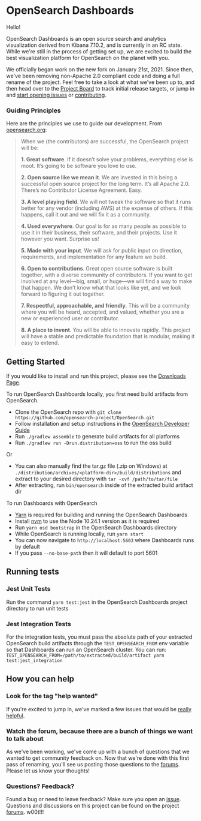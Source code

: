 # OpenSearch Dashboards

Hello!

OpenSearch Dashboards is an open source search and analytics visualization derived from Kibana 7.10.2, and is currently in an RC state. While we're still in the process of getting set up, we are excited to build the best visualization platform for OpenSearch on the planet with you.

We officially began work on the new fork on January 21st, 2021.  Since then, we've been removing non-Apache 2.0 compliant code and doing a full rename of the project. Feel free to take a look at what we've been up to, and then head over to the [Project Board](https://github.com/opensearch-project/OpenSearch-Dashboards/projects) to track initial release targets, or jump in and [start opening issues](https://github.com/opensearch-project/OpenSearch-Dashboards/issues/new/choose) or [contributing](https://github.com/opensearch-project/OpenSearch-Dashboards/blob/main/CONTRIBUTING.md).

### Guiding Principles

Here are the principles we use to guide our development.  From [opensearch.org](http://opensearch.org):


> When we (the contributors) are successful, the OpenSearch project will be:
>
>**1. Great software**. If it doesn’t solve your problems, everything else is moot. It’s going to be software you love to use.
>
>**2. Open source like we mean it**. We are invested in this being a successful open source project for the long term. It’s all Apache 2.0. There’s no Contributor License Agreement. Easy.
>
>**3. A level playing field**. We will not tweak the software so that it runs better for any vendor (including AWS) at the expense of others. If this happens, call it out and we will fix it as a community.
>
>**4. Used everywhere**. Our goal is for as many people as possible to use it in their business, their software, and their projects. Use it however you want. Surprise us!
>
>**5. Made with your input**. We will ask for public input on direction, requirements, and implementation for any feature we build.
>
>**6. Open to contributions**. Great open source software is built together, with a diverse community of contributors. If you want to get involved at any level—big, small, or huge—we will find a way to make that happen. We don’t know what that looks like yet, and we look forward to figuring it out together.
>
>**7. Respectful, approachable, and friendly**. This will be a community where you will be heard, accepted, and valued, whether you are a new or experienced user or contributor.
>
>**8. A place to invent**. You will be able to innovate rapidly. This project will have a stable and predictable foundation that is modular, making it easy to extend.

## Getting Started

If you would like to install and run this project, please see the [Downloads Page](https://opensearch.org/downloads.html).

To run OpenSearch Dashboards locally, you first need build artifacts from OpenSearch.
* Clone the OpenSearch repo with ```git clone https://github.com/opensearch-project/OpenSearch.git```
* Follow installation and setup instructions in the [OpenSearch Developer Guide](https://github.com/opensearch-project/OpenSearch/blob/main/DEVELOPER_GUIDE.md)
* Run ```./gradlew assemble``` to generate build artifacts for all platforms
* Run ```./gradlew run -Drun.distribution=oss``` to run the oss build

Or
* You can also manually find the tar.gz file (.zip on Windows) at ```./distribution/archives/<platform-dir>/build/distributions``` and extract to your desired directory with ```tar -xvf /path/to/tar/file```
* After extracting, run ```bin/opensearch``` inside of the extracted build artifact dir

To run Dashboards with OpenSearch
* [Yarn](https://classic.yarnpkg.com/en/docs/install) is required for building and running the OpenSearch Dashboards
* Install [nvm](https://github.com/nvm-sh/nvm/blob/master/README.md) to use the Node 10.24.1 version as it is required
* Run ```yarn osd bootstrap``` in the OpenSearch Dashboards directory
* While OpenSearch is running locally, run ```yarn start```
* You can now navigate to ```http://localhost:5603``` where Dashboards runs by default
* If you pass ```--no-base-path``` then it will default to port 5601

## Running tests

### Jest Unit Tests

Run the command ```yarn test:jest``` in the OpenSearch Dashboards project directory to run unit tests

### Jest Integration Tests

For the integration tests, you must pass the absolute path of your extracted OpenSearch build artifacts through the ```TEST_OPENSEARCH_FROM``` env variable so that Dashboards can run an OpenSearch cluster. You can run:
```TEST_OPENSEARCH_FROM=/path/to/extracted/build/artifact yarn test:jest_integration```

## How you can help

### Look for the tag "help wanted"

If you're excited to jump in, we've marked a few issues that would be [really helpful](https://github.com/opensearch-project/OpenSearch-Dashboards/issues?q=is%3Aissue+is%3Aopen+label%3A%22help+wanted%22).

### Watch the forum, because there are a bunch of things we want to talk about
As we've been working, we've come up with a bunch of questions that we wanted to get community feedback on.  Now that we're done with this first pass of renaming, you'll see us posting those questions to the [forums](https://discuss.opendistrocommunity.dev/).  Please let us know your thoughts!

### Questions? Feedback?

Found a bug or need to leave feedback? Make sure you open an [issue](https://github.com/opensearch-project/OpenSearch-Dashboards/issues/new/choose).
Questions and discussions on this project can be found on the project [forums](https://discuss.opendistrocommunity.dev/). w00t!!!
